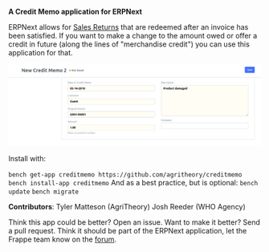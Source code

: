 **A Credit Memo application for ERPNext**

ERPNext allows for [Sales Returns](https://erpnext.org/docs/user/manual/en/stock/sales-return) that are redeemed after an invoice has been satisfied. If you want to make a change to the amount owed or offer a credit in future (along the lines of "merchandise credit") you can use this application for that.

![alt text](creditmemo.png "Credit Memo UI")

Install with:

`bench get-app creditmemo https://github.com/agritheory/creditmemo`
`bench install-app creditmemo`
And as a best practice, but is optional:
`bench update`
`bench migrate`

**Contributors**:
Tyler Matteson (AgriTheory)
Josh Reeder (WHO Agency)

Think this app could be better? Open an issue. Want to make it better? Send a pull request.
Think it should be part of the ERPNext application, let the Frappe team know on the [forum](discuss.erpnext.com).
